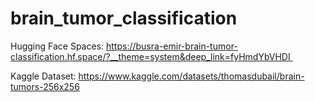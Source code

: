 # brain_tumor_classification

Hugging Face Spaces: https://busra-emir-brain-tumor-classification.hf.space/?__theme=system&deep_link=fyHmdYbVHDI 

Kaggle Dataset: https://www.kaggle.com/datasets/thomasdubail/brain-tumors-256x256
